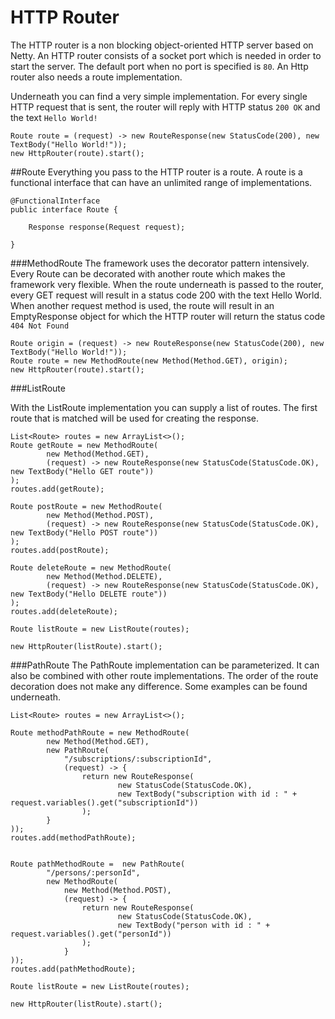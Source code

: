 # HTTP Router
The HTTP router is a non blocking object-oriented HTTP server based on Netty. An HTTP router consists of a socket port which is needed in order to start the server. 
The default port when no port is specified is `80`. An Http router also needs a route implementation.

Underneath you can find a very simple implementation. For every single HTTP request that is sent, the router will reply with HTTP status `200 OK` and the text `Hello World!` 
```
Route route = (request) -> new RouteResponse(new StatusCode(200), new TextBody("Hello World!"));
new HttpRouter(route).start();
```

##Route
Everything you pass to the HTTP router is a route. A route is a functional interface that can have an unlimited range of implementations.

```
@FunctionalInterface
public interface Route {
  
    Response response(Request request);

}
```


###MethodRoute
The framework uses the decorator pattern intensively. Every Route can be decorated with another route which makes the framework very flexible.
When the route underneath is passed to the router, every GET request will result in a status code 200 with the text Hello World. 
When another request method is used, the route will result in an EmptyResponse object for which the HTTP router will return the status code `404 Not Found`

```
Route origin = (request) -> new RouteResponse(new StatusCode(200), new TextBody("Hello World!"));
Route route = new MethodRoute(new Method(Method.GET), origin);
new HttpRouter(route).start();
```



###ListRoute

With the ListRoute implementation you can supply a list of routes. The first route that is matched will be used for creating the response.

```
List<Route> routes = new ArrayList<>();
Route getRoute = new MethodRoute(
        new Method(Method.GET),
        (request) -> new RouteResponse(new StatusCode(StatusCode.OK), new TextBody("Hello GET route"))
);
routes.add(getRoute);

Route postRoute = new MethodRoute(
        new Method(Method.POST),
        (request) -> new RouteResponse(new StatusCode(StatusCode.OK), new TextBody("Hello POST route"))
);
routes.add(postRoute);

Route deleteRoute = new MethodRoute(
        new Method(Method.DELETE),
        (request) -> new RouteResponse(new StatusCode(StatusCode.OK), new TextBody("Hello DELETE route"))
);
routes.add(deleteRoute);

Route listRoute = new ListRoute(routes);

new HttpRouter(listRoute).start();
```


###PathRoute
The PathRoute implementation can be parameterized. It can also be combined with other route implementations. The order of the route decoration does not make any difference.
Some examples can be found underneath.

```
List<Route> routes = new ArrayList<>();

Route methodPathRoute = new MethodRoute(
        new Method(Method.GET), 
        new PathRoute(
            "/subscriptions/:subscriptionId",
            (request) -> {
                return new RouteResponse(
                        new StatusCode(StatusCode.OK), 
                        new TextBody("subscription with id : " + request.variables().get("subscriptionId"))
                );
        }
));
routes.add(methodPathRoute);


Route pathMethodRoute =  new PathRoute(
        "/persons/:personId",
        new MethodRoute(
            new Method(Method.POST),
            (request) -> {
                return new RouteResponse(
                        new StatusCode(StatusCode.OK), 
                        new TextBody("person with id : " + request.variables().get("personId"))
                );
            }
));
routes.add(pathMethodRoute);

Route listRoute = new ListRoute(routes);

new HttpRouter(listRoute).start();
```




